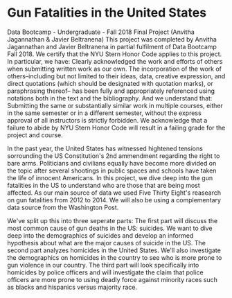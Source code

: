 # Gun Fatalities in the United States
Data Bootcamp - Undergraduate - Fall 2018 Final Project (Anvitha Jagannathan &amp; Javier Beltranena)
This project was completed by Anvitha Jagannathan and Javier Beltranena in partial fulfilment of  Data Bootcamp Fall 2018. We certify that the NYU Stern Honor Code applies to this project. In particular, we have: Clearly acknowledged the work and efforts of others when submitting written work as our own. The incorporation of the work of others–including but not limited to their ideas, data, creative expression, and direct quotations (which should be designated with quotation marks), or paraphrasing thereof– has been fully and appropriately referenced using notations both in the text and the bibliography. And we understand that: Submitting the same or substantially similar work in multiple courses, either in the same semester or in a different semester, without the express approval of all instructors is strictly forbidden. We acknowledge that a failure to abide by NYU Stern Honor Code will result in a failing grade for the project and course.

In the past year, the United States has witnessed hightened tensions sorrounding the US Constitution's 2nd ammendment regarding the right to bare arms. Politicians and civilians equally have become more divided on the topic after several shootings in public spaces and schools have taken the life of innocent Americans. In this project, we dive deep into the gun fatalities in the US to understand who are those that are being most affected. As our main source of data we used Five Thirty Eight's reasearch on gun fatalities from 2012 to 2014. We will also be using a complementary data source from the Washington Post.

We've split up this into three seperate parts: The first part will discuss the most common cause of gun deaths in the US: suicides. We want to dive deep into the demographics of suicides and develop an informed hypothesis about what are the major causes of suicide in the US. The second part analyzes homicides in the United States. We'll also investigate the demographics on homicides in the country to see who is more prone to gun violence in our country. The third part will look specifically into homicides by police officers and will investigate the claim that police officers are more prone to using deadly force against minority races such as blacks and hispanics versus majority race.
